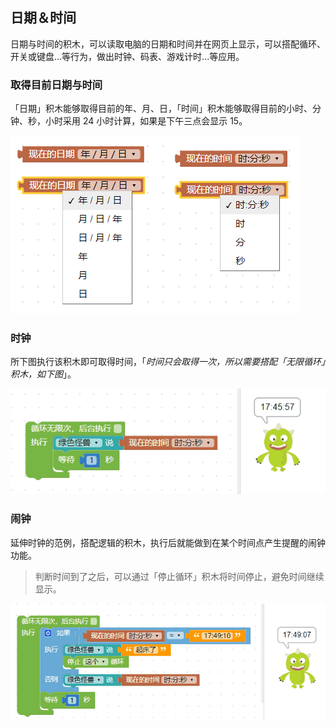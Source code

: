 

## 日期＆时间

日期与时间的积木，可以读取电脑的日期和时间并在网页上显示，可以搭配循环、开关或键盘...等行为，做出时钟、码表、游戏计时...等应用。

### 取得目前日期与时间

「日期」积木能够取得目前的年、月、日，「时间」积木能够取得目前的小时、分钟、秒，小时采用 24 小时计算，如果是下午三点会显示 15。

![](../../../assets/webduino/education_edition/detect/time/upload_cb96a39bbcf323c24bf79ae38d32fe6c.png)

### 时钟

所下图执行该积木即可取得时间，「*时间只会取得一次，所以需要搭配「无限循环」积木，如下图*」。

![](../../../assets/webduino/education_edition/detect/time/upload_27a51c6d97093758206f6fa3e30daee6.gif)

### 闹钟

延伸时钟的范例，搭配逻辑的积木，执行后就能做到在某个时间点产生提醒的闹钟功能。

> 判断时间到了之后，可以通过「停止循环」积木将时间停止，避免时间继续显示。

![](../../../assets/webduino/education_edition/detect/time/upload_966171ad34d632dd98a6bcde20c68074.gif)
